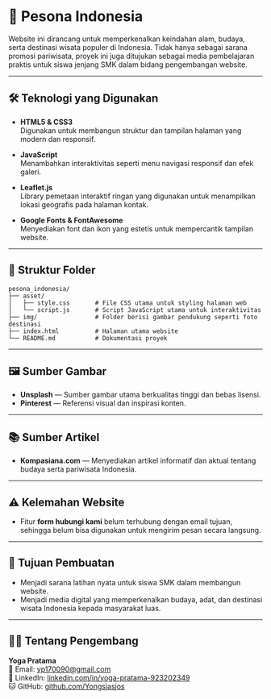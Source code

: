# 🌴 Pesona Indonesia

Website ini dirancang untuk memperkenalkan keindahan alam, budaya, serta destinasi wisata populer di Indonesia. Tidak hanya sebagai sarana promosi pariwisata, proyek ini juga ditujukan sebagai media pembelajaran praktis untuk siswa jenjang SMK dalam bidang pengembangan website.

---

## 🛠️ Teknologi yang Digunakan

- **HTML5 & CSS3**  
  Digunakan untuk membangun struktur dan tampilan halaman yang modern dan responsif.

- **JavaScript**  
  Menambahkan interaktivitas seperti menu navigasi responsif dan efek galeri.

- **Leaflet.js**  
  Library pemetaan interaktif ringan yang digunakan untuk menampilkan lokasi geografis pada halaman kontak.

- **Google Fonts & FontAwesome**  
  Menyediakan font dan ikon yang estetis untuk mempercantik tampilan website.

---

## 📁 Struktur Folder

```
pesona_indonesia/
├── asset/
│   ├── style.css       # File CSS utama untuk styling halaman web
│   └── script.js       # Script JavaScript utama untuk interaktivitas
├── img/                # Folder berisi gambar pendukung seperti foto destinasi
├── index.html          # Halaman utama website
└── README.md           # Dokumentasi proyek
```

---

## 🖼️ Sumber Gambar

- **Unsplash** — Sumber gambar utama berkualitas tinggi dan bebas lisensi.
- **Pinterest** — Referensi visual dan inspirasi konten.

---

## 📚 Sumber Artikel

- **Kompasiana.com** — Menyediakan artikel informatif dan aktual tentang budaya serta pariwisata Indonesia.

---

## ⚠️ Kelemahan Website

- Fitur **form hubungi kami** belum terhubung dengan email tujuan, sehingga belum bisa digunakan untuk mengirim pesan secara langsung.

---

## 🎯 Tujuan Pembuatan

- Menjadi sarana latihan nyata untuk siswa SMK dalam membangun website.
- Menjadi media digital yang memperkenalkan budaya, adat, dan destinasi wisata Indonesia kepada masyarakat luas.

---

## 👨‍💻 Tentang Pengembang

**Yoga Pratama**  
📧 Email: [yp170090@gmail.com](mailto:yp170090@gmail.com)  
🔗 LinkedIn: [linkedin.com/in/yoga-pratama-923202349](https://linkedin.com/in/yoga-pratama-923202349)  
🐱 GitHub: [github.com/Yongsjasjos](https://github.com/Yongsjasjos)
